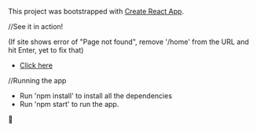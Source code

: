 This project was bootstrapped with [Create React App](https://github.com/facebook/create-react-app).

//See it in action!

(If site shows error of "Page not found", remove '/home' from the URL and hit Enter, yet to fix that)

- [Click here](https://sid-tasklist.netlify.app/home)

//Running the app

- Run 'npm install' to install all the dependencies 
- Run 'npm start' to run the app.

🍻
